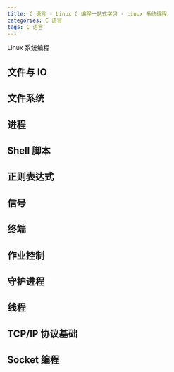 ```yaml
---
title: C 语言 - Linux C 编程一站式学习 - Linux 系统编程
categories: C 语言
tags: C 语言
---
```


Linux 系统编程

<!--more-->

## 文件与 IO


## 文件系统


## 进程


## Shell 脚本


## 正则表达式


## 信号


## 终端


## 作业控制


## 守护进程


## 线程


## TCP/IP 协议基础


## Socket 编程
